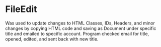 # FileEdit
Was used to update changes to HTML Classes, IDs, Headers, and minor changes by copying HTML code and saving as Document under specific title and emailed to specific account. Program checked email for title, opened, edited, and sent back with new title.
